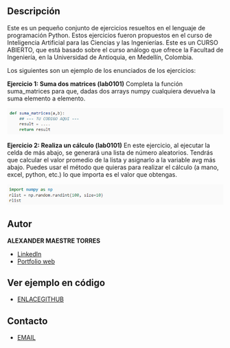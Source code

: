 
## Descripción

Este es un pequeño conjunto de ejercicios resueltos en el lenguaje de programación Python. Estos ejercicios fueron propuestos en el curso de Inteligencia Artificial para las Ciencias y las Ingenierías. Este es un CURSO ABIERTO, que está basado sobre el curso análogo que ofrece la Facultad de Ingeniería, en la Universidad de Antioquia, en Medellín, Colombia.

Los siguientes son un ejemplo de los enunciados de los ejercicios:

**Ejercicio 1: Suma dos matrices (lab0101)**
Completa la función suma_matrices para que, dadas dos arrays numpy cualquiera devuelva la suma elemento a elemento.

![lab0101-1](images/lab0101.png)


**Ejercicio 2: Realiza un cálculo (lab0101)**
En este ejercicio, al ejecutar la celda de más abajo, se generará una lista de número aleatorios.
Tendrás que calcular el valor promedio de la lista y asignarlo a la variable avg más abajo.
Puedes usar el método que quieras para realizar el cálculo (a mano, excel, python, etc.) lo que importa es el valor que obtengas.

![lab0101-2](images/lab0101-2.png)



## Autor
**ALEXANDER MAESTRE TORRES**

* [LinkedIn](https://www.linkedin.com/in/ajmaestre/)
* [Portfolio web](https://ajmaestre.github.io/portfolio/home)

## Ver ejemplo en código
- [ENLACEGITHUB](https://github.com/ajmaestre/Python_exercise)

## Contacto
- [EMAIL](ajmaestretorres@gmail.com)